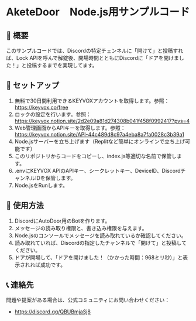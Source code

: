 # AketeDoor　Node.js用サンプルコード

## 📌 概要

このサンプルコードでは、Discordの特定チェンネルに「開けて」と投稿すれば、Lock APIを呼んで解錠後、開場時間とともにDiscordに「ドアを開けました！」と投稿するまでを実現してます。

## 🚀 セットアップ

1. 無料で30日間利用できるKEYVOXアカウントを取得します。参照：https://keyvox.co/free
2. ロックの設定を行います。参照：https://keyvox.notion.site/2d2e09a81d274308b041f458f0992417?pvs=4
3. Web管理画面からAPIキーを取得します。参照：https://keyvox.notion.site/API-44c489d8c97a4eba8a7fa0028c3b39a1
4. Node.jsサーバーを立ち上げます（Replitなど簡単にオンラインで立ち上げ可能です）
5. このリポジトリからコードをコピーし、index.js等適切な名前で保管します。
6. .envにKEYVOX APIのAPIキー、シークレットキー、DeviceID、DiscordチャンネルIDを保管します。
7. Node.jsをRunします。

## 📝 使用方法

1. DiscordにAutoDoor用のBotを作ります。
2. メッセージの読み取り権限と、書き込み権限を与えます。
3. Node.jsのコンソールでメッセージを読み取れているか確認してください。
4. 読み取れていれば、Discordの指定したチャンネルで「開けて」と投稿してください。
5. ドアが開場して、「ドアを開けました！（かかった時間：968ミリ秒）」と表示されれば成功です。

## 📞 連絡先

問題や提案がある場合は、公式コミュニティにお問い合わせください：
- https://discord.gg/QBUBmjaSj8

